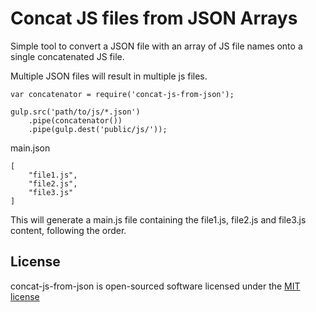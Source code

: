 Concat JS files from JSON Arrays
========================================

Simple tool to convert a JSON file with an array of JS file names onto a single concatenated JS file.

Multiple JSON files will result in multiple js files.

```
var concatenator = require('concat-js-from-json');

gulp.src('path/to/js/*.json')
	.pipe(concatenator())
	.pipe(gulp.dest('public/js/'));
```

main.json
```
[
	"file1.js",
	"file2.js",
	"file3.js"
]
```

This will generate a main.js file containing the file1.js, file2.js and file3.js content, following the order.

License
----------

concat-js-from-json is open-sourced software licensed under the [MIT license](http://opensource.org/licenses/MIT)